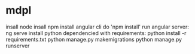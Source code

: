 # mdpl

insall node 
insall npm 
install angular cli 
do 'npm install'
run angular server: ng serve
install python dependencied with requirements: python install -r requirements.txt
python manage.py makemigrations
python manage.py runserver
